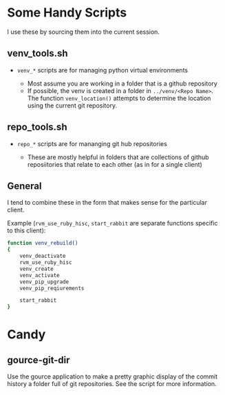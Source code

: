 # Some Handy Scripts

I use these by sourcing them into the current session.

## venv_tools.sh

* `venv_*` scripts are for managing python virtual environments

  * Most assume you are working in a folder that is a github repository
  * If possible, the venv is created in a folder in `../venv/<Repo Name>`. The function `venv_location()` attempts to determine the location using the current git repository.


## repo_tools.sh

* `repo_*` scripts are for mananging git hub repositories

  * These are mostly helpful in folders that are collections of github reposiitories that relate to each other (as in for a single client)


## General

I tend to combine these in the form that makes sense for the particular client.

Example (`rvm_use_ruby_hisc`, `start_rabbit` are separate functions specific to this client):

```bash
function venv_rebuild()
{
    venv_deactivate
    rvm_use_ruby_hisc
    venv_create
    venv_activate
    venv_pip_upgrade
    venv_pip_reqiurements

    start_rabbit
}
```

# Candy

## gource-git-dir

Use the gource application to make a pretty graphic display of the commit history a folder full of git repositories. See the script for more information.
